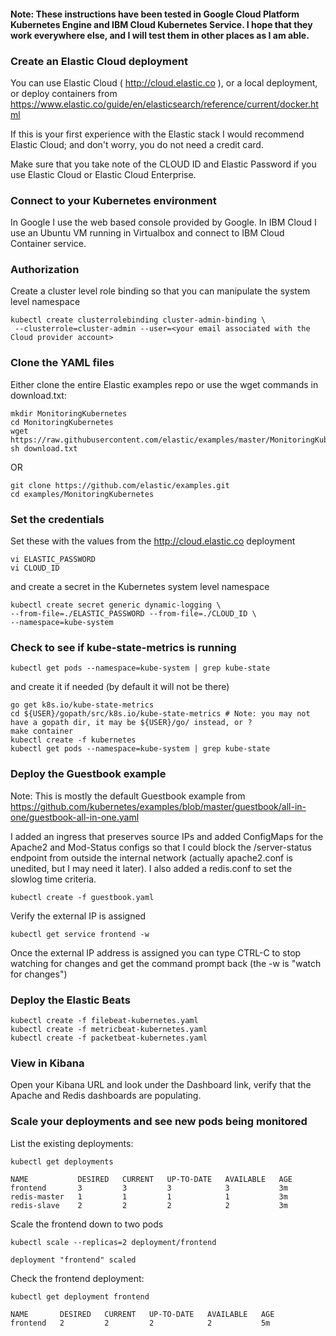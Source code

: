 #### Note: These instructions have been tested in Google Cloud Platform Kubernetes Engine and IBM Cloud Kubernetes Service.  I hope that they work everywhere else, and I will test them in other places as I am able.

### Create an Elastic Cloud deployment
You can use Elastic Cloud ( http://cloud.elastic.co ), or a local deployment, or deploy containers from https://www.elastic.co/guide/en/elasticsearch/reference/current/docker.html

If this is your first experience with the Elastic stack I would recommend Elastic Cloud; and don't worry, you do not need a credit card.

Make sure that you take note of the CLOUD ID and Elastic Password if you use Elastic Cloud or Elastic Cloud Enterprise.

### Connect to your Kubernetes environment
In Google I use the web based console provided by Google.  In IBM Cloud I use an Ubuntu VM running in Virtualbox and connect to IBM Cloud Container service.

### Authorization
Create a cluster level role binding so that you can manipulate the system level namespace

```
kubectl create clusterrolebinding cluster-admin-binding \
 --clusterrole=cluster-admin --user=<your email associated with the Cloud provider account>
```

### Clone the YAML files
Either clone the entire Elastic examples repo or use the wget commands in download.txt:

```
mkdir MonitoringKubernetes
cd MonitoringKubernetes
wget https://raw.githubusercontent.com/elastic/examples/master/MonitoringKubernetes/download.txt
sh download.txt
```

OR

```
git clone https://github.com/elastic/examples.git
cd examples/MonitoringKubernetes
```
### Set the credentials
Set these with the values from the http://cloud.elastic.co deployment

```
vi ELASTIC_PASSWORD
vi CLOUD_ID
```
and create a secret in the Kubernetes system level namespace

```
kubectl create secret generic dynamic-logging \
--from-file=./ELASTIC_PASSWORD --from-file=./CLOUD_ID \
--namespace=kube-system
```

### Check to see if kube-state-metrics is running
```
kubectl get pods --namespace=kube-system | grep kube-state
```
and create it if needed (by default it will not be there)

```
go get k8s.io/kube-state-metrics
cd ${USER}/gopath/src/k8s.io/kube-state-metrics # Note: you may not have a gopath dir, it may be ${USER}/go/ instead, or ?
make container
kubectl create -f kubernetes
kubectl get pods --namespace=kube-system | grep kube-state 
```

### Deploy the Guestbook example
Note: This is mostly the default Guestbook example from https://github.com/kubernetes/examples/blob/master/guestbook/all-in-one/guestbook-all-in-one.yaml

I added an ingress that preserves source IPs and added ConfigMaps for the Apache2 and Mod-Status configs so that I could block the /server-status endpoint from outside the internal network (actually apache2.conf is unedited, but I may need it later).  I also added a redis.conf to set the slowlog time criteria.

```
kubectl create -f guestbook.yaml 
```
Verify the external IP is assigned

```
kubectl get service frontend -w
```
Once the external IP address is assigned you can type CTRL-C to stop watching for changes and get the command prompt back (the -w is "watch for changes")

### Deploy the Elastic Beats
```
kubectl create -f filebeat-kubernetes.yaml 
kubectl create -f metricbeat-kubernetes.yaml 
kubectl create -f packetbeat-kubernetes.yaml 
```

### View in Kibana

Open your Kibana URL and look under the Dashboard link, verify that the Apache and Redis dashboards are populating.

### Scale your deployments and see new pods being monitored
List the existing deployments:
```
kubectl get deployments

NAME           DESIRED   CURRENT   UP-TO-DATE   AVAILABLE   AGE
frontend       3         3         3            3           3m
redis-master   1         1         1            1           3m
redis-slave    2         2         2            2           3m
```

Scale the frontend down to two pods
```
kubectl scale --replicas=2 deployment/frontend

deployment "frontend" scaled
```

Check the frontend deployment:
```
kubectl get deployment frontend

NAME       DESIRED   CURRENT   UP-TO-DATE   AVAILABLE   AGE
frontend   2         2         2            2           5m
```
